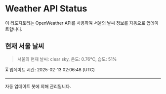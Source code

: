 
# Weather API Status

이 리포지토리는 OpenWeather API를 사용하여 서울의 날씨 정보를 자동으로 업데이트합니다.

## 현재 서울 날씨
> 서울의 현재 날씨: clear sky, 온도: 0.76°C, 습도: 51%

⏳ 업데이트 시간: 2025-02-13 02:06:48 (UTC)

---
자동 업데이트 봇에 의해 관리됩니다.
